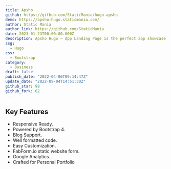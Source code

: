 ```yaml
---
title: Apsho
github: https://github.com/StaticMania/hugo-apsho
demo: https://apsho-hugo.staticmania.com/
author: Static Mania
author_link: https://github.com/StaticMania
date: 2023-01-23T00:00:00.000Z
description: Apsho Hugo – App Landing Page is the perfect app showcase Hugo Theme.
ssg:
  - Hugo
css:
  - Bootstrap
category:
  - Business
draft: false
publish_date: "2022-04-06T09:14:47Z"
update_date: "2022-09-04T14:51:30Z"
github_star: 98
github_fork: 62
---
```


## Key Features

- Responsive Ready.
- Powered by Bootstrap 4.
- Blog Support.
- Well formatted code.
- Easy Customization.
- FabForm.io static website form.
- Google Analytics.
- Crafted for Personal Portfolio
